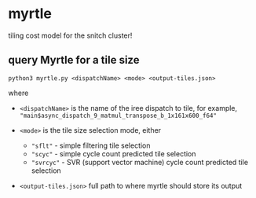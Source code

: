 # myrtle
tiling cost model for the snitch cluster!

## query Myrtle for a tile size

```
python3 myrtle.py <dispatchName> <mode> <output-tiles.json>
```

where

- `<dispatchName>` is the name of the iree dispatch to tile, for example, `"main$async_dispatch_9_matmul_transpose_b_1x161x600_f64"`
- `<mode>` is the tile size selection mode, either
  - `"sflt"` - simple filtering tile selection
  - `"scyc"` - simple cycle count predicted tile selection
  - `"svrcyc"` - SVR (support vector machine) cycle count predicted tile selection

- `<output-tiles.json>` full path to where myrtle should store its output
